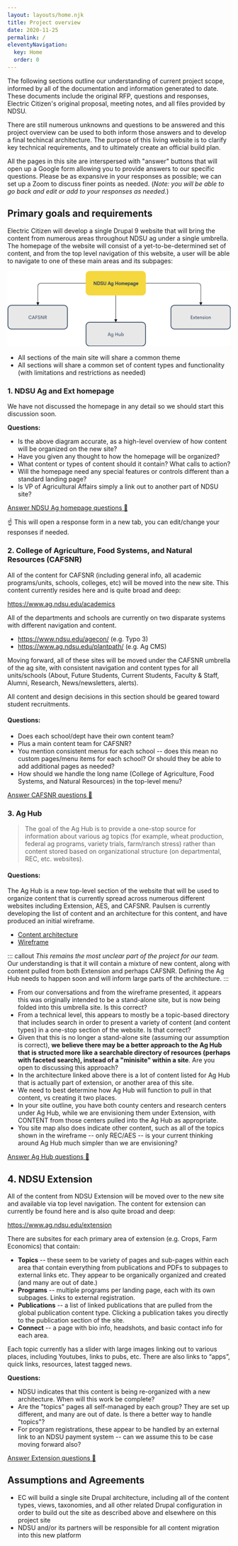 ```yaml
---
layout: layouts/home.njk
title: Project overview 
date: 2020-11-25
permalink: /
eleventyNavigation:
  key: Home
  order: 0
---
```

The following sections outline our understanding of current project scope, informed by all of the documentation and information generated to date. These documents include the original RFP, questions and responses, Electric Citizen's original proposal, meeting notes, and all files provided by NDSU.

There are still numerous unknowns and questions to be answered and this project overview can be used to both inform those answers and to develop a final techincal architecture. The purpose of this living website is to clarify key technical requirements, and to ultimately create an official build plan.

All the pages in this site are interspersed with "answer" buttons that will open up a Google form allowing you to provide answers to our specific questions. Please be as expansive in your responses as possible; we can set up a Zoom to discuss finer points as needed. (*Note: you will be able to go back and edit or add to your responses as needed.*)

## Primary goals and requirements

Electric Citizen will develop a single Drupal 9 website that will bring the content from numerous areas throughout NDSU ag under a single umbrella. The homepage of the website will consist of a yet-to-be-determined set of content, and from the top level navigation of this website, a user will be able to navigate to one of these main areas and its subpages: 

![Diagram](/static/img/ndsu.png)

* All sections of the main site will share a common theme
* All sections will share a common set of content types and functionality (with limitations and restrictions as needed) 

### 1. NDSU Ag and Ext homepage

We have not discussed the homepage in any detail so we should start this discussion soon.  

**Questions:**

* Is the above diagram accurate, as a high-level overview of how content will be organized on the new site?
* Have you given any thought to how the homepage will be organized?
* What content or types of content should it contain? What calls to action? 
* Will the homepage need any special features or controls different than a standard landing page?
* Is VP of Agricultural Affairs simply a link out to another part of NDSU site?

<a class="button bg-green-500 hover:bg-blue-500 rounded" href="https://docs.google.com/forms/d/1N26zqAp2S3jSr1kweZHWXhEeTUDFh0PeP0M6GUjO2Fo/edit?usp=sharing" target="_blank">Answer NDSU Ag homepage questions 🤔</a>  

☝️ This will open a response form in a new tab, you can edit/change your responses if needed.


### 2. College of Agriculture, Food Systems, and Natural Resources (CAFSNR)

All of the content for CAFSNR (including general info, all academic programs/units, schools, colleges, etc) will be moved into the new site. This content currently resides here and is quite broad and deep:

https://www.ag.ndsu.edu/academics

All of the departments and schools are currently on two disparate systems with different navigation and content. 

* https://www.ndsu.edu/agecon/ (e.g. Typo 3)
* https://www.ag.ndsu.edu/plantpath/ (e.g. Ag CMS)

Moving forward, all of these sites will be moved under the CAFSNR umbrella of the ag site, with consistent navigation and content types for all units/schools (About, Future Students, Current Students, Faculty & Staff, Alumni, Research, News/newsletters, alerts).

All content and design decisions in this section should be geared toward student recruitments.

#### Questions:

* Does each school/dept have their own content team? 
* Plus a main content team for CAFSNR?
* You mention consistent menus for each school -- does this mean no custom pages/menu items for each school? Or should they be able to add additional pages as needed?
* How should we handle the long name (College of Agriculture, Food Systems, and Natural Resources) in the top-level menu?

<a class="button bg-green-500 hover:bg-blue-500 rounded" href="https://docs.google.com/forms/d/e/1FAIpQLSctQWd81uo58r3nXdCm9zk2USnY5Uw0__v587qQlJNt2pUS2w/viewform?usp=sf_link" target="_blank">Answer CAFSNR questions 🤔</a> 

### 3. Ag Hub

> The goal of the Ag Hub is to provide a one-stop source for information about various ag topics (for example, wheat production, federal ag programs, variety trials, farm/ranch stress) rather than content stored based on organizational structure (on departmental, REC, etc. websites).

#### Questions: 

The Ag Hub is a new top-level section of the website that will be used to organize content that is currently spread across numerous different websites including Extension, AES, and CAFSNR. Paulsen is currently developing the list of content and an architecture for this content, and have produced an initial wireframe. 

* [Content architecture](https://docs.google.com/spreadsheets/d/13ONJKXYxq10thkYPBgB92lCRoIgG1FVTbxRyoc6xThk/edit?usp=sharing)
* [Wireframe](https://www.figma.com/proto/HmJmEmT8DQyGhk6Do370rn/NDSU-Wireframe?node-id=9%3A51&viewport=176%2C-201%2C1&scaling=min-zoom)

::: callout 
*This remains the most unclear part of the project for our team.* Our understanding is that it will contain a mixture of new content, along with content pulled from both Extension and perhaps CAFSNR. Defining the Ag Hub needs to happen soon and will inform large parts of the architecture.
:::

<!-- **Questions:**  -->

* From our conversations and from the wireframe presented, it appears this was originally intended to be a stand-alone site, but is now being folded into this umbrella site. Is this correct? 
* From a technical level, this appears to mostly be a topic-based directory that includes search in order to present a variety of content (and content types) in a one-stop section of the website. Is that correct?
* Given that this is no longer a stand-alone site (assuming our assumption is correct), **we believe there may be a better approach to the Ag Hub that is structed more like a searchable directory of resources (perhaps with faceted search), instead of a "minisite" within a site**. Are you open to discussing this approach?
* In the architecture linked above there is a lot of content listed for Ag Hub that is actually part of extension, or another area of this site. 
* We need to best determine how Ag Hub will function to pull in that content, vs creating it two places.
* In your site outline, you have both county centers and research centers under Ag Hub, while we are envisioning them under Extension, with CONTENT from those centers pulled into the Ag Hub as appropriate.
* You site map also does indicate other content, such as all of the topics shown in the wireframe -- only REC/AES -- is your current thinking around Ag Hub much simpler than we are envisioning?

<a class="button bg-green-500 hover:bg-blue-500 rounded" href="https://docs.google.com/forms/d/e/1FAIpQLScR2wn1BZPV3PXiqwxceIJJDfAenxCDQuCbfV93gyWr6LzBhA/viewform?usp=sf_link" target="_blank">Answer Ag Hub questions 🤔</a> 



## 4. NDSU Extension

All of the content from NDSU Extension will be moved over to the new site and available via top level navigation. The content for extension can currently be found here and is also quite broad and deep:

https://www.ag.ndsu.edu/extension

There are subsites for each primary area of extension (e.g. Crops, Farm Economics) that contain:

* **Topics** -- these seem to be variety of pages and sub-pages within each area that contain everything from publications and PDFs to subpages to external links etc. They appear to be organically organized and created (and many are out of date.)
* **Programs** -- multiple programs per landing page, each with its own subpages. Links to external registration. 
* **Publications** -- a list of linked publications that are pulled from the global publication content type. Clicking a publication takes you directly to the publication section of the site.
* **Connect** -- a page with bio info, headshots, and basic contact info for each area.


Each topic currently has a slider with large images linking out to various places, including Youtubes, links to pubs, etc. There are also links to “apps”, quick links, resources, latest tagged news.


**Questions:**

* NDSU indicates that this content is being re-organized with a new architecture. When will this work be complete?
* Are the "topics" pages all self-managed by each group? They are set up different, and many are out of date.
Is there a better way to handle "topics"? 
* For program registrations, these appear to be handled by an external link to an NDSU payment system -- can we assume this to be case moving forward also?

<a class="button bg-green-500 hover:bg-blue-500 rounded" href="https://docs.google.com/forms/d/e/1FAIpQLSePCUUinA-TxTU_6w7K0pINmIOvFxN9p7udggKaPb9i3XGwEQ/viewform?usp=sf_link" target="_blank">Answer Extension questions 🤔</a> 

## Assumptions and Agreements

* EC will build a single site Drupal architecture, including all of the content types, views, taxonomies, and all other related Drupal configuration in order to build out the site as described above and elsewhere on this project site
* NDSU and/or its partners will be responsible for all content migration into this new platform



